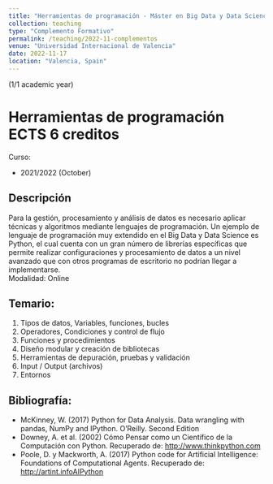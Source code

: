 ```yaml
---
title: "Herramientas de programación - Máster en Big Data y Data Science"
collection: teaching
type: "Complemento Formativo"
permalink: /teaching/2022-11-complementos
venue: "Universidad Internacional de Valencia"
date: 2022-11-17
location: "Valencia, Spain"
---
```

(1/1 academic year)

Herramientas de programación ECTS 6 creditos
======

Curso:
- 2021/2022 (October)

Descripción
------------

Para la gestión, procesamiento y análisis de datos es necesario aplicar técnicas y algoritmos mediante lenguajes de programación. Un ejemplo de lenguaje de programación muy extendido en el Big Data y Data Science es Python, el cual cuenta con un gran número de librerías específicas que permite realizar configuraciones y procesamiento de datos a un nivel avanzado que con otros programas de escritorio no podrían llegar a implementarse.  
Modalidad: Online 

Temario:
----------
1. Tipos de datos, Variables, funciones, bucles 
2. Operadores, Condiciones y control de flujo 
3. Funciones y procedimientos 
4. Diseño modular y creación de bibliotecas 
5. Herramientas de depuración, pruebas y validación 
6. Input / Output (archivos) 
7. Entornos 

Bibliografía:
---------------
* McKinney,  W. (2017)  Python  for Data  Analysis. Data  wrangling  with  pandas, NumPy  and IPython.  O’Reilly.  Second  Edition
* Downey,  A.  et  al. (2002)  Cómo Pensar como un Científico de  la  Computación  con  Python.  Recuperado  de:  http://www.thinkpython.com
* Poole,  D.  y  Mackworth,  A.  (2017)  Python code for Artificial  Intelligence: Foundations  of Computational  Agents.  Recuperado  de:  http://artint.infoAIPython

